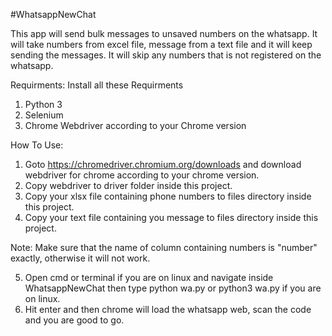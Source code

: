 #WhatsappNewChat

This app will send bulk messages to unsaved numbers on the whatsapp. It will take numbers from excel file, message from a text file and it will keep sending the messages. It will skip any numbers that is not registered on the whatsapp.  

Requirments:
Install all these Requirments
1) Python 3
2) Selenium
3) Chrome Webdriver according to your Chrome version

How To Use:
1) Goto https://chromedriver.chromium.org/downloads and download webdriver for chrome according to your chrome version.
2) Copy webdriver to driver folder inside this project.
3) Copy your xlsx file containing phone numbers to files directory inside this project.
4) Copy your text file containing you message to files directory inside this project.

Note: Make sure that the name of column containing numbers is "number" exactly, otherwise it will not work.

5) Open cmd or terminal if you are on linux and navigate inside WhatsappNewChat then type python wa.py or python3 wa.py if you are on linux.
6) Hit enter and then chrome will load the whatsapp web, scan the code and you are good to go. 
